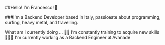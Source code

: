 ##Hello! I’m Francesco! 👋

###I'm a Backend Developer based in Italy, passionate about programming, surfing, heavy metal, and travelling.

What am I currently doing ...
🧑‍🎓 I’m constantly training to acquire new skills
👩🏻‍💻 I'm currently working as a Backend Engineer at Avanade

